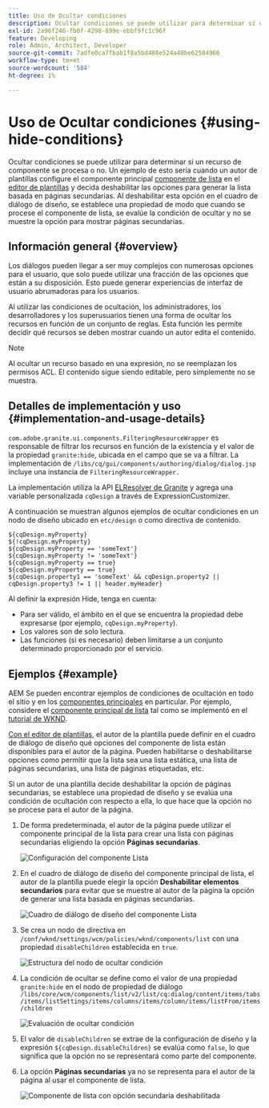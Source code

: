 ```yaml
---
title: Uso de Ocultar condiciones
description: Ocultar condiciones se puede utilizar para determinar si un recurso de componente se procesa o no.
exl-id: 2a96f246-fb0f-4298-899e-ebbf9fc1c96f
feature: Developing
role: Admin, Architect, Developer
source-git-commit: 7adfe0ca7fbab1f8a5bd488e524a48be62584966
workflow-type: tm+mt
source-wordcount: '584'
ht-degree: 1%

---
```


# Uso de Ocultar condiciones {#using-hide-conditions}

Ocultar condiciones se puede utilizar para determinar si un recurso de componente se procesa o no. Un ejemplo de esto sería cuando un autor de plantillas configure el componente principal [componente de lista](https://experienceleague.adobe.com/docs/experience-manager-core-components/using/components/list.html) en el [editor de plantillas](/help/sites-cloud/authoring/page-editor/templates.md) y decida deshabilitar las opciones para generar la lista basada en páginas secundarias. Al deshabilitar esta opción en el cuadro de diálogo de diseño, se establece una propiedad de modo que cuando se procese el componente de lista, se evalúe la condición de ocultar y no se muestre la opción para mostrar páginas secundarias.

## Información general {#overview}

Los diálogos pueden llegar a ser muy complejos con numerosas opciones para el usuario, que solo puede utilizar una fracción de las opciones que están a su disposición. Esto puede generar experiencias de interfaz de usuario abrumadoras para los usuarios.

Al utilizar las condiciones de ocultación, los administradores, los desarrolladores y los superusuarios tienen una forma de ocultar los recursos en función de un conjunto de reglas. Esta función les permite decidir qué recursos se deben mostrar cuando un autor edita el contenido.

>[!NOTE]
>
>Al ocultar un recurso basado en una expresión, no se reemplazan los permisos ACL. El contenido sigue siendo editable, pero simplemente no se muestra.

## Detalles de implementación y uso {#implementation-and-usage-details}

`com.adobe.granite.ui.components.FilteringResourceWrapper` es responsable de filtrar los recursos en función de la existencia y el valor de la propiedad `granite:hide`, ubicada en el campo que se va a filtrar. La implementación de `/libs/cq/gui/components/authoring/dialog/dialog.jsp` incluye una instancia de `FilteringResourceWrapper.`

La implementación utiliza la API [ELResolver de Granite](https://helpx.adobe.com/experience-manager/6-5/sites/developing/using/reference-materials/granite-ui/api/jcr_root/libs/granite/ui/docs/server/el.html) y agrega una variable personalizada `cqDesign` a través de ExpressionCustomizer.

A continuación se muestran algunos ejemplos de ocultar condiciones en un nodo de diseño ubicado en `etc/design` o como directiva de contenido.

```
${cqDesign.myProperty}
${!cqDesign.myProperty}
${cqDesign.myProperty == 'someText'}
${cqDesign.myProperty != 'someText'}
${cqDesign.myProperty == true}
${cqDesign.myProperty == true}
${cqDesign.property1 == 'someText' && cqDesign.property2 || cqDesign.property3 != 1 || header.myHeader}
```

Al definir la expresión Hide, tenga en cuenta:

* Para ser válido, el ámbito en el que se encuentra la propiedad debe expresarse (por ejemplo, `cqDesign.myProperty`).
* Los valores son de solo lectura.
* Las funciones (si es necesario) deben limitarse a un conjunto determinado proporcionado por el servicio.

## Ejemplos {#example}

AEM Se pueden encontrar ejemplos de condiciones de ocultación en todo el sitio y en los [componentes principales](https://experienceleague.adobe.com/docs/experience-manager-core-components/using/introduction.html?lang=es) en particular. Por ejemplo, considere el [componente principal de lista](https://experienceleague.adobe.com/docs/experience-manager-core-components/using/components/list.html) tal como se implementó en el [tutorial de WKND](/help/implementing/developing/introduction/develop-wknd-tutorial.md).

[Con el editor de plantillas](/help/sites-cloud/authoring/page-editor/templates.md), el autor de la plantilla puede definir en el cuadro de diálogo de diseño qué opciones del componente de lista están disponibles para el autor de la página. Pueden habilitarse o deshabilitarse opciones como permitir que la lista sea una lista estática, una lista de páginas secundarias, una lista de páginas etiquetadas, etc.

Si un autor de una plantilla decide deshabilitar la opción de páginas secundarias, se establece una propiedad de diseño y se evalúa una condición de ocultación con respecto a ella, lo que hace que la opción no se procese para el autor de la página.

1. De forma predeterminada, el autor de la página puede utilizar el componente principal de la lista para crear una lista con páginas secundarias eligiendo la opción **Páginas secundarias**.

   ![Configuración del componente Lista](assets/hide-conditions-list-settings.png)

1. En el cuadro de diálogo de diseño del componente principal de lista, el autor de la plantilla puede elegir la opción **Deshabilitar elementos secundarios** para evitar que se muestre al autor de la página la opción de generar una lista basada en páginas secundarias.

   ![Cuadro de diálogo de diseño del componente Lista](assets/hide-conditions-list-design.png)

1. Se crea un nodo de directiva en `/conf/wknd/settings/wcm/policies/wknd/components/list` con una propiedad `disableChildren` establecida en `true`.

   ![Estructura del nodo de ocultar condición](assets/hide-conditions-node-structure.png)

1. La condición de ocultar se define como el valor de una propiedad `granite:hide` en el nodo de propiedad de diálogo `/libs/core/wcm/components/list/v2/list/cq:dialog/content/items/tabs/items/listSettings/items/columns/items/column/items/listFrom/items/children`

   ![Evaluación de ocultar condición](assets/hide-conditions-evaluation.png)

1. El valor de `disableChildren` se extrae de la configuración de diseño y la expresión `${cqDesign.disableChildren}` se evalúa como `false`, lo que significa que la opción no se representará como parte del componente.

1. La opción **Páginas secundarias** ya no se representa para el autor de la página al usar el componente de lista.

   ![Componente de lista con opción secundaria deshabilitada](assets/hide-conditions-child-disabled.png)
